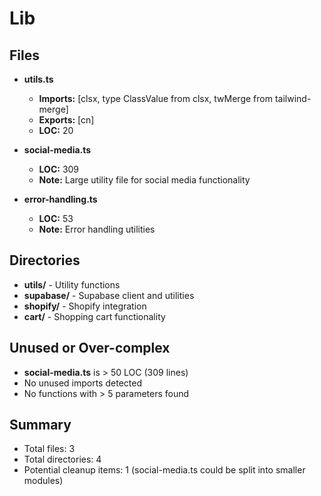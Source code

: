 # Lib

## Files
- **utils.ts**
  - **Imports:** [clsx, type ClassValue from clsx, twMerge from tailwind-merge]
  - **Exports:** [cn]
  - **LOC:** 20

- **social-media.ts**
  - **LOC:** 309
  - **Note:** Large utility file for social media functionality

- **error-handling.ts**
  - **LOC:** 53
  - **Note:** Error handling utilities

## Directories
- **utils/** - Utility functions
- **supabase/** - Supabase client and utilities
- **shopify/** - Shopify integration
- **cart/** - Shopping cart functionality

## Unused or Over-complex
- **social-media.ts** is > 50 LOC (309 lines)
- No unused imports detected
- No functions with > 5 parameters found

## Summary
- Total files: 3
- Total directories: 4
- Potential cleanup items: 1 (social-media.ts could be split into smaller modules) 